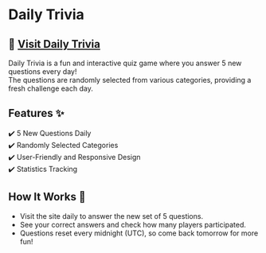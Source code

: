 # Daily Trivia  

## 🔗 [Visit Daily Trivia](https://playdailytrivia.com)

Daily Trivia is a fun and interactive quiz game where you answer 5 new questions every day!  
The questions are randomly selected from various categories, providing a fresh challenge each day.  

## Features ✨  
✔️ 5 New Questions Daily  
✔️ Randomly Selected Categories  
✔️ User-Friendly and Responsive Design  
✔️ Statistics Tracking  

## How It Works 🧐  
- Visit the site daily to answer the new set of 5 questions.  
- See your correct answers and check how many players participated.  
- Questions reset every midnight (UTC), so come back tomorrow for more fun!  
